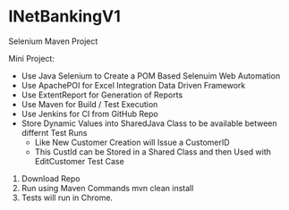 # INetBankingV1
Selenium Maven Project

Mini Project:

- Use Java Selenium to Create a POM Based Selenuim Web Automation
- Use ApachePOI for Excel Integration Data Driven Framework
- Use ExtentReport for Generation of Reports
- Use Maven for Build / Test Execution
- Use Jenkins for CI from GitHub Repo
- Store Dynamic Values into SharedJava Class to be available between differnt Test Runs
  -  Like New Customer Creation will Issue a CustomerID
  -  This CustId can be Stored in a Shared Class and then Used with EditCustomer Test Case


1. Download Repo
2. Run using Maven Commands
    mvn clean install
3. Tests will run in Chrome.
